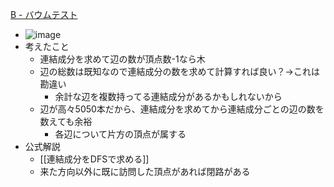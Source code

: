 
[B - バウムテスト](https://atcoder.jp/contests/arc037/tasks/arc037_b)
- ![image](https://gyazo.com/ee65e33af57b50b7a728b664b743d615/thumb/1000)
- 考えたこと
    - 連結成分を求めて辺の数が頂点数-1なら木
    - 辺の総数は既知なので連結成分の数を求めて計算すれば良い？→これは勘違い
        - 余計な辺を複数持ってる連結成分があるかもしれないから
    - 辺が高々5050本だから、連結成分を求めてから連結成分ごとの辺の数を数えても余裕
        - 各辺について片方の頂点が属する
- 公式解説
    - [[連結成分をDFSで求める]]
    - 来た方向以外に既に訪問した頂点があれば閉路がある
